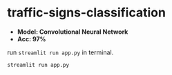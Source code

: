 # traffic-signs-classification

- **Model: Convolutional Neural Network**
- **Acc: 97%**

run `streamlit run app.py` in terminal.

```
streamlit run app.py
```
